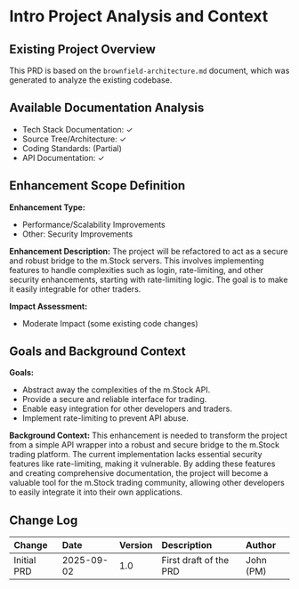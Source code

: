 # Intro Project Analysis and Context

## Existing Project Overview

This PRD is based on the `brownfield-architecture.md` document, which was generated to analyze the existing codebase.

## Available Documentation Analysis

- Tech Stack Documentation: ✓
- Source Tree/Architecture: ✓
- Coding Standards: (Partial)
- API Documentation: ✓

## Enhancement Scope Definition

**Enhancement Type:**
- Performance/Scalability Improvements
- Other: Security Improvements

**Enhancement Description:**
The project will be refactored to act as a secure and robust bridge to the m.Stock servers. This involves implementing features to handle complexities such as login, rate-limiting, and other security enhancements, starting with rate-limiting logic. The goal is to make it easily integrable for other traders.

**Impact Assessment:**
- Moderate Impact (some existing code changes)

## Goals and Background Context

**Goals:**
- Abstract away the complexities of the m.Stock API.
- Provide a secure and reliable interface for trading.
- Enable easy integration for other developers and traders.
- Implement rate-limiting to prevent API abuse.

**Background Context:**
This enhancement is needed to transform the project from a simple API wrapper into a robust and secure bridge to the m.Stock trading platform. The current implementation lacks essential security features like rate-limiting, making it vulnerable. By adding these features and creating comprehensive documentation, the project will become a valuable tool for the m.Stock trading community, allowing other developers to easily integrate it into their own applications.

## Change Log

| Change | Date | Version | Description | Author |
| :--- | :--- | :--- | :--- | :--- |
| Initial PRD | 2025-09-02 | 1.0 | First draft of the PRD | John (PM) |
